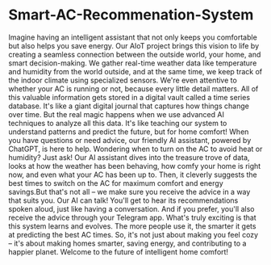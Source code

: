 # Smart-AC-Recommenation-System

Imagine having an intelligent assistant that not only keeps you comfortable but also helps you save energy. Our AIoT project brings this vision to life by creating a seamless connection between the outside world, your home, and smart decision-making.
We gather real-time weather data like temperature and humidity from the world outside, and at the same time, we keep track of the indoor climate using specialized sensors. We're even attentive to whether your AC is running or not, because every little detail matters.
All of this valuable information gets stored in a digital vault called a time series database. It's like a giant digital journal that captures how things change over time. But the real magic happens when we use advanced AI techniques to analyze all this data. It's like teaching our system to understand patterns and predict the future, but for home comfort!
When you have questions or need advice, our friendly AI assistant, powered by ChatGPT, is here to help. Wondering when to turn on the AC to avoid heat or humidity? Just ask! Our AI assistant dives into the treasure trove of data, looks at how the weather has been behaving, how comfy your home is right now, and even what your AC has been up to. Then, it cleverly suggests the best times to switch on the AC for maximum comfort and energy savings.But that's not all – we make sure you receive the advice in a way that suits you. Our AI can talk! You'll get to hear its recommendations spoken aloud, just like having a conversation. And if you prefer, you'll also receive the advice through your Telegram app.
What's truly exciting is that this system learns and evolves. The more people use it, the smarter it gets at predicting the best AC times. So, it's not just about making you feel cozy – it's about making homes smarter, saving energy, and contributing to a happier planet. Welcome to the future of intelligent home comfort!
